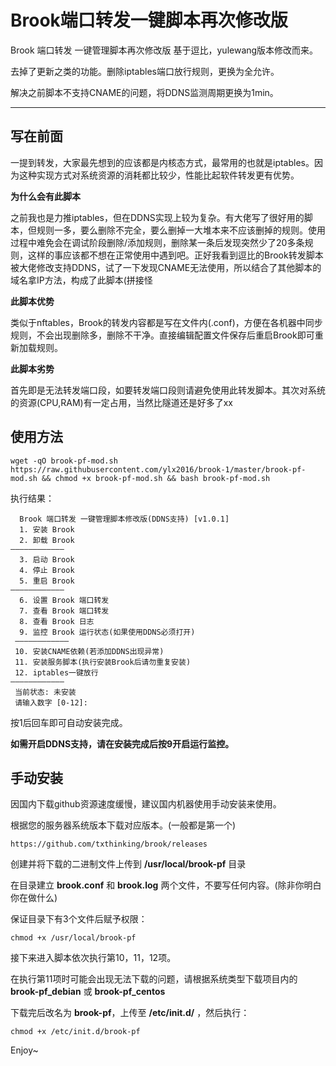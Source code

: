 # Brook端口转发一键脚本再次修改版
Brook 端口转发 一键管理脚本再次修改版 基于逗比，yulewang版本修改而来。

去掉了更新之类的功能。删除iptables端口放行规则，更换为全允许。

解决之前脚本不支持CNAME的问题，将DDNS监测周期更换为1min。

-----------------------------------------------------------------------------

## 写在前面
一提到转发，大家最先想到的应该都是内核态方式，最常用的也就是iptables。因为这种实现方式对系统资源的消耗都比较少，性能比起软件转发更有优势。

**为什么会有此脚本**

之前我也是力推iptables，但在DDNS实现上较为复杂。有大佬写了很好用的脚本，但规则一多，要么删除不完全，要么删掉一大堆本来不应该删掉的规则。使用过程中难免会在调试阶段删除/添加规则，删除某一条后发现突然少了20多条规则，这样的事应该都不想在正常使用中遇到吧。正好我看到逗比的Brook转发脚本被大佬修改支持DDNS，试了一下发现CNAME无法使用，所以结合了其他脚本的域名拿IP方法，构成了此脚本(拼接怪

**此脚本优势**

类似于nftables，Brook的转发内容都是写在文件内(.conf)，方便在各机器中同步规则，不会出现删除多，删除不干净。直接编辑配置文件保存后重启Brook即可重新加载规则。

**此脚本劣势**

首先即是无法转发端口段，如要转发端口段则请避免使用此转发脚本。其次对系统的资源(CPU,RAM)有一定占用，当然比隧道还是好多了xx

## 使用方法
```shell
wget -qO brook-pf-mod.sh https://raw.githubusercontent.com/ylx2016/brook-1/master/brook-pf-mod.sh && chmod +x brook-pf-mod.sh && bash brook-pf-mod.sh
```
执行结果：
```
  Brook 端口转发 一键管理脚本修改版(DDNS支持) [v1.0.1]  
  1. 安装 Brook
  2. 卸载 Brook
————————————
  3. 启动 Brook
  4. 停止 Brook
  5. 重启 Brook
————————————
  6. 设置 Brook 端口转发
  7. 查看 Brook 端口转发
  8. 查看 Brook 日志
  9. 监控 Brook 运行状态(如果使用DDNS必须打开)
 ————————————
 10. 安装CNAME依赖(若添加DDNS出现异常)
 11. 安装服务脚本(执行安装Brook后请勿重复安装)
 12. iptables一键放行
————————————
 当前状态: 未安装
 请输入数字 [0-12]:
```
按1后回车即可自动安装完成。

**如需开启DDNS支持，请在安装完成后按9开启运行监控。**

## 手动安装
因国内下载github资源速度缓慢，建议国内机器使用手动安装来使用。

根据您的服务器系统版本下载对应版本。(一般都是第一个)
```
https://github.com/txthinking/brook/releases
```
创建并将下载的二进制文件上传到 **/usr/local/brook-pf** 目录

在目录建立 **brook.conf** 和 **brook.log** 两个文件，不要写任何内容。(除非你明白你在做什么)

保证目录下有3个文件后赋予权限：
```
chmod +x /usr/local/brook-pf
```
接下来进入脚本依次执行第10，11，12项。

在执行第11项时可能会出现无法下载的问题，请根据系统类型下载项目内的**brook-pf_debian** 或 **brook-pf_centos**

下载完后改名为 **brook-pf**，上传至 **/etc/init.d/** ，然后执行：
```
chmod +x /etc/init.d/brook-pf
```
Enjoy~
